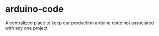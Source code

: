 # arduino-code
A centralized place to keep our production arduino code not associated with any one project
